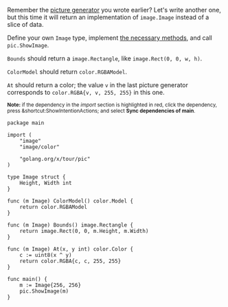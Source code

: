 


Remember the [picture generator](course://%20Methods%20and%20interfaces/Exercise%3A%20Images/task.go) you wrote earlier? Let's write another one, but this time it will return an implementation of `image.Image` instead of a slice of data.

Define your own `Image` type, implement [the necessary methods](https://go.dev/pkg/image/#Image), and call `pic.ShowImage`.

`Bounds` should return a `image.Rectangle`, like `image.Rect(0, 0, w, h)`.

`ColorModel` should return `color.RGBAModel`.

`At` should return a color; the value `v` in the last picture generator corresponds to `color.RGBA{v, v, 255, 255}` in this one.

<sub>**Note:** if the dependency in the _import_ section is highlighted in red, click the dependency, press <span class="shortcut">&shortcut:ShowIntentionActions;</span> and select **Sync dependencies of main**.</sub>

<div class="hint" title="Click to see possible solution">

    package main
    
    import (
    	"image"
    	"image/color"
    
    	"golang.org/x/tour/pic"
    )
    
    type Image struct {
    	Height, Width int
    }
    
    func (m Image) ColorModel() color.Model {
    	return color.RGBAModel
    }
    
    func (m Image) Bounds() image.Rectangle {
    	return image.Rect(0, 0, m.Height, m.Width)
    }
    
    func (m Image) At(x, y int) color.Color {
    	c := uint8(x ^ y)
    	return color.RGBA{c, c, 255, 255}
    }
    
    func main() {
    	m := Image{256, 256}
    	pic.ShowImage(m)
    }
    
</div>
